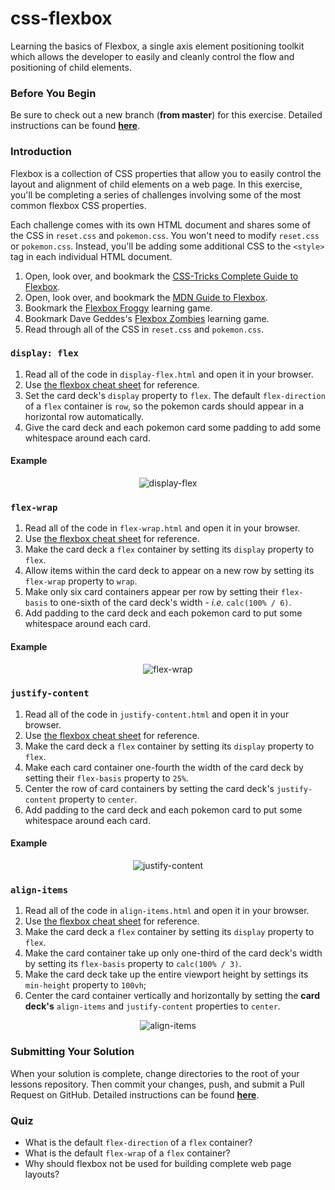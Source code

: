 # css-flexbox

Learning the basics of Flexbox, a single axis element positioning toolkit which allows the developer to easily and cleanly control the flow and positioning of child elements.

### Before You Begin

Be sure to check out a new branch (**from master**) for this exercise. Detailed instructions can be found [**here**](../../guides/before-each-exercise.md).

### Introduction

Flexbox is a collection of CSS properties that allow you to easily control the layout and alignment of child elements on a web page. In this exercise, you'll be completing a series of challenges involving some of the most common flexbox CSS properties.

Each challenge comes with its own HTML document and shares some of the CSS in `reset.css` and `pokemon.css`. You won't need to modify `reset.css` or `pokemon.css`. Instead, you'll be adding some additional CSS to the `<style>` tag in each individual HTML document.

1. Open, look over, and bookmark the [CSS-Tricks Complete Guide to Flexbox](https://css-tricks.com/snippets/css/a-guide-to-flexbox/).
1. Open, look over, and bookmark the [MDN Guide to Flexbox](https://developer.mozilla.org/en-US/docs/Learn/CSS/CSS_layout/Flexbox).
1. Bookmark the [Flexbox Froggy](https://flexboxfroggy.com/) learning game.
1. Bookmark Dave Geddes's [Flexbox Zombies](https://mastery.games/p/flexbox-zombies) learning game.
1. Read through all of the CSS in `reset.css` and `pokemon.css`.

### `display: flex`

1. Read all of the code in `display-flex.html` and open it in your browser.
1. Use [the flexbox cheat sheet](https://css-tricks.com/snippets/css/a-guide-to-flexbox/) for reference.
1. Set the card deck's `display` property to `flex`. The default `flex-direction`  of a `flex` container is `row`, so the pokemon cards should appear in a horizontal row automatically.
1. Give the card deck and each pokemon card some padding to add some whitespace around each card.

#### Example

<p align="middle">
  <img src="images/display-flex.png" alt="display-flex">
</p>

### `flex-wrap`

1. Read all of the code in `flex-wrap.html` and open it in your browser.
1. Use [the flexbox cheat sheet](https://css-tricks.com/snippets/css/a-guide-to-flexbox/) for reference.
1. Make the card deck a `flex` container by setting its `display` property to `flex`.
1. Allow items within the card deck to appear on a new row by setting its `flex-wrap` property to `wrap`.
1. Make only six card containers appear per row by setting their `flex-basis` to one-sixth of the card deck's width - _i.e._ `calc(100% / 6)`.
1. Add padding to the card deck and each pokemon card to put some whitespace around each card.

#### Example

<p align="middle">
  <img src="images/flex-wrap.png" alt="flex-wrap">
</p>

### `justify-content`

1. Read all of the code in `justify-content.html` and open it in your browser.
1. Use [the flexbox cheat sheet](https://css-tricks.com/snippets/css/a-guide-to-flexbox/) for reference.
1. Make the card deck a `flex` container by setting its `display` property to `flex`.
1. Make each card container one-fourth the width of the card deck by setting their `flex-basis` property to `25%`.
1. Center the row of card containers by setting the card deck's `justify-content` property to `center`.
1. Add padding to the card deck and each pokemon card to put some whitespace around each card.

#### Example

<p align="middle">
  <img src="images/justify-content.png" alt="justify-content">
</p>

### `align-items`

1. Read all of the code in `align-items.html` and open it in your browser.
1. Use [the flexbox cheat sheet](https://css-tricks.com/snippets/css/a-guide-to-flexbox/) for reference.
1. Make the card deck a `flex` container by setting its `display` property to `flex`.
1. Make the card container take up only one-third of the card deck's width by setting its `flex-basis` property to `calc(100% / 3)`.
1. Make the card deck take up the entire viewport height by settings its `min-height` property to `100vh`;
1. Center the card container vertically and horizontally by setting the **card deck's** `align-items` and `justify-content` properties to `center`.

<p align="middle">
  <img src="images/align-items.png" alt="align-items">
</p>

### Submitting Your Solution

When your solution is complete, change directories to the root of your lessons repository. Then commit your changes, push, and submit a Pull Request on GitHub. Detailed instructions can be found [**here**](../../guides/after-each-exercise.md).

### Quiz

- What is the default `flex-direction` of a `flex` container?
- What is the default `flex-wrap` of a `flex` container?
- Why should flexbox not be used for building complete web page layouts?
